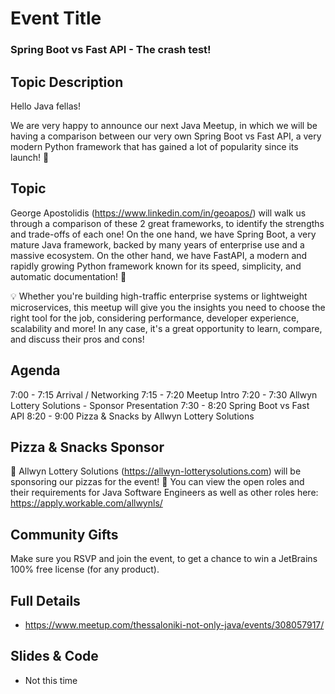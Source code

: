 # Event Title

### Spring Boot vs Fast API - The crash test!

## Topic Description

Hello Java fellas!

We are very happy to announce our next Java Meetup, in which we will be having a comparison between our very own Spring Boot vs Fast API, a very modern Python framework that has gained a lot of popularity since its launch! 🎉

## Topic
George Apostolidis (https://www.linkedin.com/in/geoapos/) will walk us through a comparison of these 2 great frameworks, to identify the strengths and trade-offs of each one! On the one hand, we have Spring Boot, a very mature Java framework, backed by many years of enterprise use and a massive ecosystem. On the other hand, we have FastAPI, a modern and rapidly growing Python framework known for its speed, simplicity, and automatic documentation! 💯

💡 Whether you're building high-traffic enterprise systems or lightweight microservices, this meetup will give you the insights you need to choose the right tool for the job, considering performance, developer experience, scalability and more! In any case, it's a great opportunity to learn, compare, and discuss their pros and cons!

## Agenda

7:00 - 7:15 Arrival / Networking
7:15 - 7:20 Meetup Intro
7:20 - 7:30 Allwyn Lottery Solutions - Sponsor Presentation
7:30 - 8:20 Spring Boot vs Fast API
8:20 - 9:00 Pizza & Snacks by Allwyn Lottery Solutions

## Pizza & Snacks Sponsor

🙏 Allwyn Lottery Solutions (https://allwyn-lotterysolutions.com) will be sponsoring our pizzas for the event! 🍕 You can view the open roles and their requirements for Java Software Engineers as well as other roles here: https://apply.workable.com/allwynls/

## Community Gifts

Make sure you RSVP and join the event, to get a chance to win a JetBrains 100% free license (for any product).

## Full Details

- https://www.meetup.com/thessaloniki-not-only-java/events/308057917/

## Slides & Code

- Not this time
